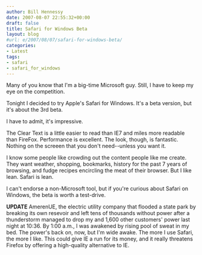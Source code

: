 ```yaml
---
author: Bill Hennessy
date: 2007-08-07 22:55:32+00:00
draft: false
title: Safari for Windows Beta
layout: blog
#url: e/2007/08/07/safari-for-windows-beta/
categories:
- Latest
tags:
- safari
- safari_for_windows
---
```


Many of you know that I'm a big-time Microsoft guy.   Still, I have to keep my eye on the competition.

Tonight I decided to try Apple's Safari for Windows.  It's a beta version, but it's about the 3rd beta.

I have to admit, it's impressive.

The Clear Text is a little easier to read than IE7 and miles more readable than FireFox. Performance is excellent.  The look, though, is fantastic.  Nothing on the screeen that you don't need--unless you want it.

I know some people like crowding out the content people like me create. They want weather, shopping, bookmarks, history for the past 7 years of browsing, and fudge recipes encircling the meat of their browser.  But I like lean.  Safari is lean.

I can't endorse a non-Microsoft tool, but if you're curious about Safari on Windows, the beta is worth a test-drive.

**UPDATE**
AmerenUE, the electric utility company that flooded a state park by breaking its own resevoir and left tens of thousands without power after a thunderstorm managed to drop my and 1,600 other customers' power last night at 10:36.  By 1:00 a.m., I was awakened by rising pool of sweat in my bed.  The power's back on, now, but I'm wide awake.  The more I use Safari, the more I like.  This could give IE a run for its money, and it really threatens Firefox by offering a high-quality alternative to IE.  
